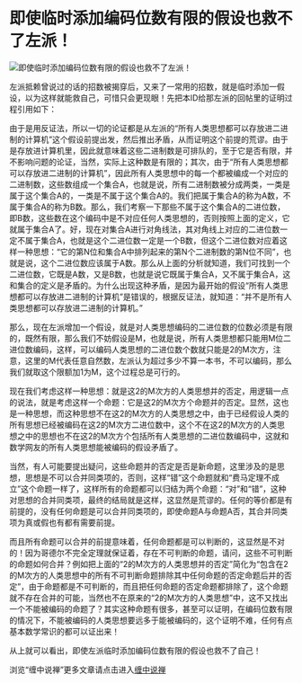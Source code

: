 即使临时添加编码位数有限的假设也救不了左派！
====





![即使临时添加编码位数有限的假设也救不了左派！](http://simg.sinajs.cn/blog7style/images/common/sg_trans.gif)




左派抵赖曾说过的话的招数被揭穿后，又来了一常用的招数，就是临时添加一假设，以为这样就能救自己，可惜只会更现眼！先把本ID给那左派的回帖里的证明过程引用如下：

由于是用反证法，所以一切的论证都是从左派的“所有人类思想都可以存放进二进制的计算机”这个假设前提出发，然后推出矛盾，从而证明这个前提的荒谬。由于是存放进计算机里，因此就意味着这些二进制数是可排队的，至于它是否有限，并不影响问题的论证，当然，实际上这种数是有限的；其次，由于“所有人类思想都可以存放进二进制的计算机”，因此所有人类思想中的每一个都被编成一个对应的二进制数，这些数组成一个集合A，也就是说，所有二进制数被分成两类，一类是属于这个集合A的，一类是不属于这个集合A的。我们把属于集合A的称为A数，不属于集合A的称为B数。那么，我们考察一下那些不属于这个集合A的二进位数，即B数，这些数在这个编码中是不对应任何人类思想的，否则按照上面的定义，它就属于集合A了。好，现在对集合A进行对角线法，其对角线上对应的二进位数一定不属于集合A，也就是这个二进位数一定是一个B数，但这个二进位数对应着这样一种思想：“它的第N位和集合A中排列起来的第N个二进制数的第N位不同”，也就是说，这个二进位数应该属于A数。那么从上面的分析就知道，我们可找到一个二进位数，它既是A数，又是B数，也就是说它既属于集合A，又不属于集合A，这和集合的定义是矛盾的。为什么出现这种矛盾，是因为最开始的假设“所有人类思想都可以存放进二进制的计算机”是错误的，根据反证法，就知道：“并不是所有人类思想都可以存放进二进制的计算机。”

那么，现在左派增加一个假设，就是对人类思想编码的二进位数的位数必须是有限的，既然有限，那么我们不妨假设是M，也就是说，所有人类思想都只能用M位二进位数编码，这样，可以编码人类思想的二进位数个数就只能是2的M次方，注意，这里的M代表任意自然数，左派认为超过多少不算一本书，不可以编码，那么我们就取这个限额加1为M，这个过程总是可行的。

现在我们考虑这样一种思想：就是这2的M次方的人类思想并的否定，用逻辑一点的说法，就是考虑这样一个命题：它是这2的M次方个命题并的否定。显然，这也是一种思想，而这种思想不在这2的M次方的人类思想之中，由于已经假设人类的所有思想已经被编码在这2的M次方二进位数中，这个不在这2的M次方的人类思想之中的思想也不在这2的M次方个包括所有人类思想的二进位数编码中，这就和数学网友的所有人类思想能被编码的假设矛盾了。

当然，有人可能要提出疑问，这些命题并的否定是否是新命题，这里涉及的是思想，思想是不可以合并同类项的，否则，这样“错”这个命题就和“费马定理不成立”这个命题一样了，这样所有的命题都可以归结为两个命题：“对”和“错”，这种对思想的合并同类项，最终的结局就是这样，这显然是荒谬的。任何的等价都是有前提的，没有任何命题是可以合并同类项的，即使命题A与命题A否，其合并同类项为真或假也有都有需要前提。

而且所有命题可以合并的前提意味着，任何命题都是可以判断的，这显然是不对的！因为哥德尔不完全定理就保证着，存在不可判断的命题，请问，这些不可判断的命题如何合并？例如把上面的“2的M次方的人类思想并的否定”简化为“包含在2的M次方的人类思想中的所有不可判断命题排除其中任何命题的否定命题后并的否定”，由于命题都是不可判断的，而且把任何命题的否定命题都排除了，这个命题就不存在合并的可能，当然也不在原来的“2的M次方的人类思想”中，这不又找出一个不能被编码的命题了？其实这种命题有很多，甚至可以证明，在编码位数有限的情况下，不能被编码的人类思想要远多于能被编码的，这个证明不难，任何有点基本数学常识的都可以证出来！

从上就可以看出，即使左派临时添加编码位数有限的假设也救不了自己！

浏览“缠中说禅”更多文章请点击进入[缠中说禅](http://blog.sina.com.cn/m/chzhshch)
